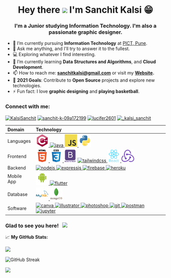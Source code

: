 <h1 align="center">Hey there <img src="https://media.giphy.com/media/hvRJCLFzcasrR4ia7z/giphy.gif" width="25px">  I'm Sanchit Kalsi 😁</h1>
<h3 align="center">I'm a Junior studying Information Technology. I'm also a passionate graphic designer.</h3>

- 🔭 I’m currently pursuing **Information Technology** at [PICT, Pune][collegeW].
- 💬 Ask me anything, and I'll try to answer it to the fullest. 
- 💻 Exploring whatever I find interesting.
- 🚀 I’m currently learning **Data Structures and Algorithms**, and **Cloud Development**.
- 📫 How to reach me: **sanchitkalsi@gmail.com** or visit my **[Website](https://portfoliosk.netlify.app/).**
- 🥅 **2021 Goals**: Contribute to **Open Source** projects and explore new technologies.
- ⚡ Fun fact: I love **graphic designing** and **playing basketball**.

<h3 align="left">Connect with me:</h3>
<p align="left">
<a href="https://twitter.com/KalsiSanchit" target="blank"><img align="center" src="https://img.icons8.com/color/64/000000/twitter--v1.png" alt="KalsiSanchit"/ height="50" width="50"></a>
<a href="https://www.linkedin.com/in/sanchit-k-09a172199/" target="blank"><img align="center" src="https://img.icons8.com/color/64/000000/linkedin.png" alt="sanchit-k-09a172199" height="50" width="50"/></a>
<a href="https://t.me/lucifer2601" target="blank"><img align="center" src="https://img.icons8.com/color/64/000000/telegram-app--v5.png" alt="lucifer2601" height="50" width="50"/></a>
<a href="https://www.instagram.com/_kalsi_sanchit" target="blank"><img align="center" src="https://img.icons8.com/fluency/64/000000/instagram-new.png" alt="_kalsi_sanchit" height="50" width="50"/></a>

| Domain | Technology |
| :--- | :--- |
| Languages |    <a href="https://www.w3schools.com/cpp/" target="_blank"> <img src="https://raw.githubusercontent.com/devicons/devicon/master/icons/cplusplus/cplusplus-original.svg" alt="cplusplus" width="40" height="40"/> </a>  <a href="https://www.w3schools.com/java/" target="_blank"> <img src="https://img.icons8.com/color/48/000000/java-coffee-cup-logo.png" alt="java" width="50" height="50"/> </a> <a href="https://developer.mozilla.org/en-US/docs/Web/JavaScript" target="_blank"> <img src="https://raw.githubusercontent.com/devicons/devicon/master/icons/javascript/javascript-original.svg" alt="javascript" width="40" height="40"/> </a>  <a href="https://www.python.org" target="_blank"> <img src="https://raw.githubusercontent.com/devicons/devicon/master/icons/python/python-original.svg" alt="python" width="40" height="40"/> </a>  |
| Frontend |   <a href="https://www.w3.org/html/" target="_blank"> <img src="https://raw.githubusercontent.com/devicons/devicon/master/icons/html5/html5-original-wordmark.svg" alt="html5" width="40" height="40"/> </a>   <a href="https://www.w3schools.com/css/" target="_blank"> <img src="https://raw.githubusercontent.com/devicons/devicon/master/icons/css3/css3-original-wordmark.svg" alt="css3" width="40" height="40"/> </a>   <a href="https://getbootstrap.com" target="_blank"> <img src="https://raw.githubusercontent.com/devicons/devicon/master/icons/bootstrap/bootstrap-plain-wordmark.svg" alt="bootstrap" width="40" height="40"/></a>    <a href="https://tailwindcss.com/" target="_blank"> <img src="https://www.vectorlogo.zone/logos/tailwindcss/tailwindcss-icon.svg" alt="tailwindcss" width="50" height="50"/> </a>  <a href="https://reactjs.org/" target="_blank"> <img src="https://raw.githubusercontent.com/devicons/devicon/master/icons/react/react-original-wordmark.svg" alt="react" width="40" height="40"/> </a>     <a href="https://redux.js.org" target="_blank"> <img src="https://raw.githubusercontent.com/devicons/devicon/master/icons/redux/redux-original.svg" alt="redux" width="40" height="40"/> </a> |
| Backend | <a href="https://nodejs.org/en/" target="_blank"> <img src="https://www.vectorlogo.zone/logos/nodejs/nodejs-icon.svg" alt="nodejs" width="50" height="50"/> </a>    <a href="https://expressjs.com/" target="_blank"> <img src="https://www.vectorlogo.zone/logos/expressjs/expressjs-icon.svg" alt="expressjs" width="50" height="50"/> </a>   <a href="https://firebase.google.com/" target="_blank"> <img src="https://www.vectorlogo.zone/logos/firebase/firebase-icon.svg" alt="firebase" width="40" height="40"/> </a>   <a href="https://heroku.com" target="_blank"> <img src="https://www.vectorlogo.zone/logos/heroku/heroku-icon.svg" alt="heroku" width="40" height="40"/> </a> |
| Mobile App |   <a href="https://developer.android.com" target="_blank"> <img src="https://raw.githubusercontent.com/devicons/devicon/master/icons/android/android-original-wordmark.svg" alt="android" width="40" height="40"/> </a>  <a href="https://flutter.dev/" target="_blank"> <img src="https://www.vectorlogo.zone/logos/flutterio/flutterio-icon.svg" alt="flutter" width="50" height="50"/> </a> |
| Database |   <a href="https://www.mysql.com/" target="_blank"> <img src="https://raw.githubusercontent.com/devicons/devicon/master/icons/mysql/mysql-original-wordmark.svg" alt="mysql" width="40" height="40"/> </a>   <a href="https://www.mongodb.com/" target="_blank"> <img src="https://raw.githubusercontent.com/devicons/devicon/master/icons/mongodb/mongodb-original-wordmark.svg" alt="mongodb" width="40" height="40"/> </a>|
| Software |  <a href="https://www.canva.com/" target="_blank"> <img src="https://img.icons8.com/cute-clipart/48/000000/canva-app.png" alt="canva" width="50" height="50"/> </a> <a href="https://www.adobe.com/in/products/illustrator.html" target="_blank"> <img src="https://img.icons8.com/color/48/000000/adobe-illustrator.png" alt="illustrator" width="50" height="50"/> </a> <a href="https://www.adobe.com/in/products/photoshop.html" target="_blank"> <img src="https://img.icons8.com/color/48/000000/adobe-photoshop.png" alt="photoshop" width="50" height="50"/> </a> <a href="https://git-scm.com/" target="_blank"> <img src="https://www.vectorlogo.zone/logos/git-scm/git-scm-icon.svg" alt="git" width="40" height="40"/> </a> <a href="https://postman.com" target="_blank"> <img src="https://www.vectorlogo.zone/logos/getpostman/getpostman-icon.svg" alt="postman" width="40" height="40"/> </a>   <a href="https://jupyter.org/" target="_blank"> <img src="https://www.vectorlogo.zone/logos/jupyter/jupyter-icon.svg" alt="jupyter" width="50" height="50"/> </a>  |
  
### Glad to see you here! &nbsp; ![](https://visitor-badge.glitch.me/badge?page_id=DarkSoul26.DarkSoul26)

📈 **My GitHub Stats:**

<p>
  <img align="center" height="180em" src="https://github-readme-stats.vercel.app/api?username=DarkSoul26&theme=dracula&show_icons=true&hide_border=true&&count_private=true&include_all_commits=true" />
   </p>
      <p>
    <img align="center"  height="180em" src="https://github-readme-streak-stats.herokuapp.com/?user=DarkSoul26&theme=dracula" alt="GitHub Streak"/>
</p>
<p>
 <img align="center" height="180em" src="https://github-readme-stats.vercel.app/api/top-langs/?username=DarkSoul26&theme=dracula&exclude_repo=KNN-Image-Classification&show_icons=true&hide_border=true&layout=compact&langs_count=8"/>
</p>

[collegeW]: https://pict.edu
